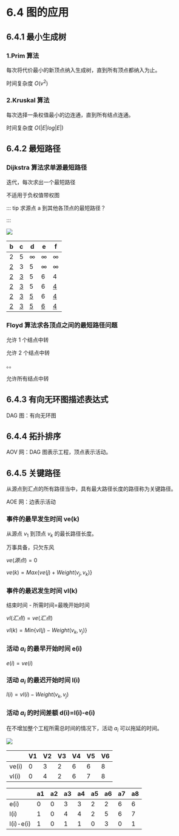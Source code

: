 # 6.4 图的应用

## 6.4.1 最小生成树

### 1.Prim 算法

每次将代价最小的新顶点纳入生成树，直到所有顶点都纳入为止。

时间复杂度 $O(v^2)$

### 2.Kruskal 算法

每次选择一条权值最小的边连通，直到所有结点连通。

时间复杂度 $O(|E|log|E|)$

## 6.4.2 最短路径

### Dijkstra 算法求单源最短路径

迭代，每次求出一个最短路径

不适用于负权值带权图

::: tip 求源点 a 到其他各顶点的最短路径？

:::

![](https://csnotes.oss-cn-beijing.aliyuncs.com/photos/%E8%BF%AA%E6%9D%B0%E6%96%AF%E7%89%B9%E6%8B%89.png)

| b        | c        | d        | e        | f        |
| -------- | -------- | -------- | -------- | -------- |
| 2        | 5        | ∞        | ∞        | ∞        |
| <u>2</u> | 3        | 5        | ∞        | ∞        |
| <u>2</u> | <u>3</u> | 5        | 6        | 4        |
| <u>2</u> | <u>3</u> | 5        | 6        | <u>4</u> |
| <u>2</u> | <u>3</u> | <u>5</u> | 6        | <u>4</u> |
| <u>2</u> | <u>3</u> | <u>5</u> | <u>6</u> | <u>4</u> |

### Floyd 算法求各顶点之间的最短路径问题

允许 1 个结点中转

允许 2 个结点中转

。。

允许所有结点中转

## 6.4.3 有向无环图描述表达式

DAG 图：有向无环图

## 6.4.4 拓扑排序

AOV 网：DAG 图表示工程，顶点表示活动。

## 6.4.5 关键路径

从源点到汇点的所有路径当中，具有最大路径长度的路径称为关键路径。

AOE 网：边表示活动

### 事件的最早发生时间 ve(k)

从源点 $v_{1}$ 到顶点 $v_{k}$ 的最长路径长度。

万事具备，只欠东风

$ve(源点)=0$

$ve(k)=Max\{ve(j)+Weight(v_{j},v_{k})\}$

### 事件的最迟发生时间 vl(k)

结束时间 - 所需时间=最晚开始时间

$vl(汇点)=ve(汇点)$

$vl(k)=Min\{vl(j)-Weight(v_{k},v_{j})\}$

### 活动 $a_{i}$ 的最早开始时间 e(i)

$e(i)=ve(i)$

### 活动 $a_{i}$ 的最迟开始时间 l(i)

$l(i)=vl(i)-Weight(v_{k},v_{j})$

### 活动 $a_{i}$ 的时间差额 d(i)=l(i)-e(i)

在不增加整个工程所需总时间的情况下，活动 $a_{i}$ 可以拖延的时间。

![](https://csnotes.oss-cn-beijing.aliyuncs.com/photos/%E5%85%B3%E9%94%AE%E8%B7%AF%E5%BE%84.png)

|       | V1  | V2  | V3  | V4  | V5  | V6  |
| ----- | --- | --- | --- | --- | --- | --- |
| ve(i) | 0   | 3   | 2   | 6   | 6   | 8   |
| vl(i) | 0   | 4   | 2   | 6   | 7   | 8   |

|           | a1  | a2  | a3  | a4  | a5  | a6  | a7  | a8  |
| --------- | --- | --- | --- | --- | --- | --- | --- | --- |
| e(i)      | 0   | 0   | 3   | 3   | 2   | 2   | 6   | 6   |
| l(i)      | 1   | 0   | 4   | 4   | 2   | 5   | 6   | 7   |
| l(i)-e(i) | 1   | 0   | 1   | 1   | 0   | 3   | 0   | 1   |


